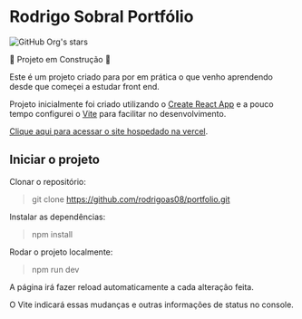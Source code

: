 # Rodrigo Sobral Portfólio

![GitHub Org's stars](https://img.shields.io/github/stars/rodrigoas08?style=social)

:construction: Projeto em Construção :construction:

Este é um projeto criado para por em prática o que venho aprendendo desde que começei a estudar front end.

Projeto inicialmente foi criado utilizando o [Create React App](https://create-react-app.dev) e a pouco tempo configurei o [Vite](https://vitejs.dev) para facilitar no desenvolvimento.


[Clique aqui para acessar o site hospedado na vercel](https://rodrigosobraldev.vercel.app).

## Iniciar o projeto

Clonar o repositório:

>git clone https://github.com/rodrigoas08/portfolio.git

Instalar as dependências:


> npm install


Rodar o projeto localmente:


> npm run dev


A página irá fazer reload automaticamente a cada alteração feita.

O Vite indicará essas mudanças e outras informações de status no console.